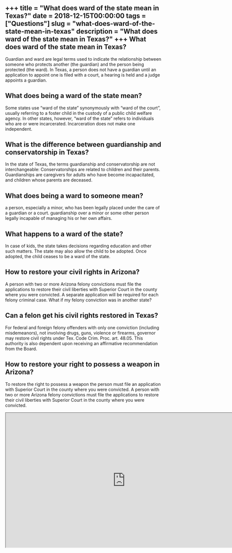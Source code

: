 +++
title = "What does ward of the state mean in Texas?"
date = 2018-12-15T00:00:00
tags = ["Questions"]
slug = "what-does-ward-of-the-state-mean-in-texas"
description = "What does ward of the state mean in Texas?"
+++
What does ward of the state mean in Texas?
------------------------------------------

Guardian and ward are legal terms used to indicate the relationship between someone who protects another (the guardian) and the person being protected (the ward). In Texas, a person does not have a guardian until an application to appoint one is filed with a court, a hearing is held and a judge appoints a guardian.

What does being a ward of the state mean?
-----------------------------------------

Some states use “ward of the state” synonymously with “ward of the court”, usually referring to a foster child in the custody of a public child welfare agency. In other states, however, “ward of the state” refers to individuals who are or were incarcerated. Incarceration does not make one independent.

What is the difference between guardianship and conservatorship in Texas?
-------------------------------------------------------------------------

In the state of Texas, the terms guardianship and conservatorship are not interchangeable: Conservatorships are related to children and their parents. Guardianships are caregivers for adults who have become incapacitated, and children whose parents are deceased.

What does being a ward to someone mean?
---------------------------------------

a person, especially a minor, who has been legally placed under the care of a guardian or a court. guardianship over a minor or some other person legally incapable of managing his or her own affairs.

What happens to a ward of the state?
------------------------------------

In case of kids, the state takes decisions regarding education and other such matters. The state may also allow the child to be adopted. Once adopted, the child ceases to be a ward of the state.

How to restore your civil rights in Arizona?
--------------------------------------------

A person with two or more Arizona felony convictions must file the applications to restore their civil liberties with Superior Court in the county where you were convicted. A separate application will be required for each felony criminal case. What if my felony conviction was in another state?

Can a felon get his civil rights restored in Texas?
---------------------------------------------------

For federal and foreign felony offenders with only one conviction (including misdemeanors), not involving drugs, guns, violence or firearms, governor may restore civil rights under Tex. Code Crim. Proc. art. 48.05. This authority is also dependent upon receiving an affirmative recommendation from the Board.

How to restore your right to possess a weapon in Arizona?
---------------------------------------------------------

To restore the right to possess a weapon the person must file an application with Superior Court in the county where you were convicted. A person with two or more Arizona felony convictions must file the applications to restore their civil liberties with Superior Court in the county where you were convicted.

<iframe allow="accelerometer; autoplay; clipboard-write; encrypted-media; gyroscope; picture-in-picture" allowfullscreen="" class="__youtube_prefs__  epyt-is-override  no-lazyload" data-no-lazy="1" data-origheight="433" data-origwidth="770" data-skipgform_ajax_framebjll="" height="433" id="_ytid_59546" loading="lazy" src="https://www.youtube.com/embed/LQuLpR0pYr8?enablejsapi=1&autoplay=0&cc_load_policy=0&cc_lang_pref=&iv_load_policy=1&loop=0&modestbranding=0&rel=1&fs=1&playsinline=0&autohide=2&theme=dark&color=red&controls=1&" title="YouTube player" width="770"></iframe>